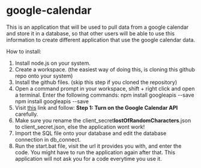 # google-calendar
This is an application that will be used to pull data from a google calendar and store it in a database, so that other users will be able to use this information to create different application that use the google calendar data.

How to install:

1. Install node.js on your system.
2. Create a workspace. (the easiest way of doing this, is cloning this github repo onto your system)
3. Install the github files. (skip this step if you cloned the repository)
4. Open a command prompt in your workspace, shift + right click and open a terminal. Enter the following commands:
npm install googleapis --save 
npm install googleapis --save
5. Visit [this](https://developers.google.com/google-apps/calendar/quickstart/nodejs) link and follow: **Step 1: Turn on the Google Calendar API** carefully.
6. Make sure you rename the client_secret**lostOfRandomCharacters**.json to client\_secret.json, else the application wont work!
7. Import the SQL file onto your database and edit the database connection in db_connect.
8. Run the start.bat file, visit the url it provides you with, and enter the code. You might have to run the application again after that. This application will not ask you for a code everytime you use it.